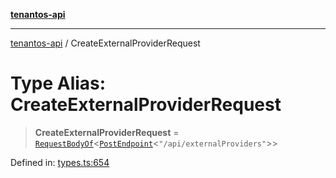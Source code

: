 [**tenantos-api**](../README.md)

***

[tenantos-api](../globals.md) / CreateExternalProviderRequest

# Type Alias: CreateExternalProviderRequest

> **CreateExternalProviderRequest** = [`RequestBodyOf`](RequestBodyOf.md)\<[`PostEndpoint`](PostEndpoint.md)\<`"/api/externalProviders"`\>\>

Defined in: [types.ts:654](https://github.com/shadmanZero/tenantos-api/blob/b1ba837cafbeb4e057ec12e90b81a7c5ea5b383f/src/types.ts#L654)
